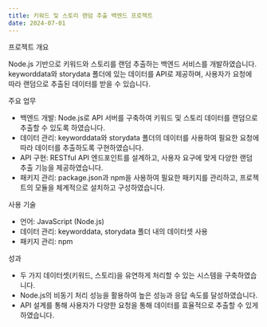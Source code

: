 ```yaml
---
title: 키워드 및 스토리 랜덤 추출 백엔드 프로젝트
date: 2024-07-01
---
```


<div class="text-justify">
프로젝트 개요
</div>

Node.js 기반으로 키워드와 스토리를 랜덤 추출하는 백엔드 서비스를 개발하였습니다. keyworddata와 storydata 폴더에 있는 데이터를 API로 제공하며, 사용자가 요청에 따라 랜덤으로 추출된 데이터를 받을 수 있습니다.


주요 업무

- 백엔드 개발: Node.js로 API 서버를 구축하여 키워드 및 스토리 데이터를 랜덤으로 추출할 수 있도록 하였습니다.
- 데이터 관리: keyworddata와 storydata 폴더의 데이터를 사용하여 필요한 요청에 따라 데이터를 추출하도록 구현하였습니다.
- API 구현: RESTful API 엔드포인트를 설계하고, 사용자 요구에 맞게 다양한 랜덤 추출 기능을 제공하였습니다.
- 패키지 관리: package.json과 npm을 사용하여 필요한 패키지를 관리하고, 프로젝트의 모듈을 체계적으로 설치하고 구성하였습니다.


사용 기술

- 언어: JavaScript (Node.js)
- 데이터 관리: keyworddata, storydata 폴더 내의 데이터셋 사용
- 패키지 관리: npm


성과

- 두 가지 데이터셋(키워드, 스토리)을 유연하게 처리할 수 있는 시스템을 구축하였습니다.
- Node.js의 비동기 처리 성능을 활용하여 높은 성능과 응답 속도를 달성하였습니다.
- API 설계를 통해 사용자가 다양한 요청을 통해 데이터를 효율적으로 추출할 수 있게 하였습니다.